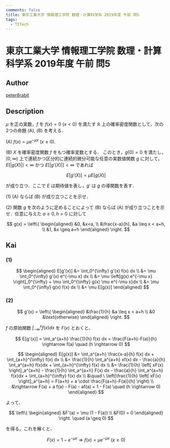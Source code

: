 ```yaml
---
comments: false
title: 東京工業大学 情報理工学院 数理・計算科学系 2019年度 午前 問5
tags:
  - TITech
---
```

# 東京工業大学 情報理工学院 数理・計算科学系 2019年度 午前 問5

## **Author**
[peter8rabit](https://github.com/peter8rabit)

## **Description**
$\mu$ を正の実数，$f$ を $f(x)=0 \ (x<0)$ を満たす $\mathbb{R}$ 上の確率密度関数として，次の2つの命題 (A), (B) を考える．

(A) $f(x) = \mu e^{-\mu x} \ (x \geq 0)$.

(B) $X$ を確率密度関数 $f$ をもつ確率変数とする．
このとき，$g(0) = 0$ を満たし，$[0, \infty)$ 上で連続かつ区分的に連続的微分可能な任意の実数値関数 $g$ に対して，$E[|g(X)|] < \infty$ かつ $E[|g'(X)|] < \infty$ であれば

$$
E[g'(X)] = \mu E[g(X)]
$$

が成り立つ．ここで $E$ は期待値を表し，$g′$ は $g$ の導関数を表す．

(1) (A) ならば (B) が成り立つことを示せ．

(2) 関数 $g$ を次のように定めることによって (B) ならば (A) が成り立つことを示せ．任意に与えた $a \geq 0, h > 0$ に対して

$$
g(x) = \left\{ \begin{aligned}
    &0, &x<a, \\
    &\frac{x-a}{h}, &a \leq x < a+h, \\
    &1, &x \geq a+h
\end{aligned} \right.
$$

## **Kai**
### (1)

$$
\begin{aligned}
E[g'(x)] &= \int_0^{\infty} g'(x) f(x) dx \\
&= \mu \int_0^{\infty} g'(x) e^{-\mu x} dx \\
&= \mu \left[g(x) e^{-\mu x} \right]_0^{\infty} + \mu \int_0^{\infty} g(x) \mu e^{-\mu x}dx \\
&= \mu \int_0^{\infty} g(x) f(x) dx \\
&= \mu E[g(x)]
\end{aligned}
$$

### (2)

$$
g'(x) = \left\{ \begin{aligned}
    &\frac{1}{h} &a \leq x < a+h \\
    &0 &\text{otherwise}
\end{aligned} \right.
$$

$f$ の原始関数 $\int_{-\infty}^x f(x) dx$ を $F(x)$ とおくと、

$$
E[g'(x)] = \int_a^{a+h} \frac{1}{h} f(x) dx = \frac{F(a+h)-F(a)}{h} \rightarrow f(a) \quad (h \rightarrow 0)
$$

$$
\begin{aligned}
E[g(x)] &= \int_a^{a+h} \frac{x-a}{h} f(x) dx + \int_{a+h}^{\infty} f(x) dx \\
&= \frac{1}{h} \int_a^{a+h} xf(x) dx - \frac{a}{h} \int_a^{a+h} f(x)dx + \int_{a+h}^{\infty} f(x) dx \\
&= \frac{1}{h} \left[ xF(x) \right]_a^{a+h} - \frac{1}{h} \int_a^{a+h} F(x) dx - \frac{a}{h} \int_a^{a+h} f(x)dx + \int_{a+h}^{\infty} f(x) dx \\
&\quad \ \left(\frac{1}{h} \left[ xF(x) \right]_a^{a+h} = F(a+h) + a \cdot \frac{F(a+h)-F(a)}{h} \right) \\
&\rightarrow F(a) + a f(a) - F(a) - af(a) + 1 - F(a) \quad (h \rightarrow 0)  
\end{aligned}
$$

よって、

$$
\left\{ \begin{aligned}
    &F'(a) = \mu (1 - F(a)) \\
    &F(0) = 0
\end{aligned} \right.
\quad (a \geq 0)
$$

を得る。これを解くと、

$$
F(x) = 1 - e^{-\mu x} \Rightarrow f(x) = \mu e^{-\mu x} \ (x \geq 0)
$$